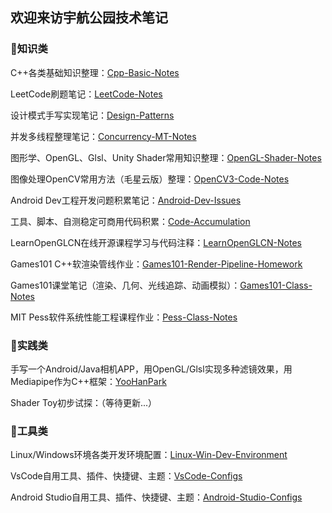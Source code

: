 ## 欢迎来访宇航公园技术笔记

### 🌱知识类

C++各类基础知识整理：[Cpp-Basic-Notes](https://github.com/AstroWYH/Cpp-Basic-Notes)

LeetCode刷题笔记：[LeetCode-Notes](https://github.com/AstroWYH/LeetCode-Notes)

设计模式手写实现笔记：[Design-Patterns](https://github.com/AstroWYH/Design-Patterns)

并发多线程整理笔记：[Concurrency-MT-Notes](https://github.com/AstroWYH/Concurrency-MT-Notes)

图形学、OpenGL、Glsl、Unity Shader常用知识整理：[OpenGL-Shader-Notes](https://github.com/AstroWYH/OpenGL-Shader-Notes)

图像处理OpenCV常用方法（毛星云版）整理：[OpenCV3-Code-Notes](https://github.com/AstroWYH/OpenCV3-Code-Notes)

Android Dev工程开发问题积累笔记：[Android-Dev-Issues](https://github.com/AstroWYH/Android-Dev-Issues)

工具、脚本、自测稳定可商用代码积累：[Code-Accumulation](https://github.com/AstroWYH/Code-Accumulation)

LearnOpenGLCN在线开源课程学习与代码注释：[LearnOpenGLCN-Notes](https://github.com/AstroWYH/LearnOpenGLCN-Notes)

Games101 C++软渲染管线作业：[Games101-Render-Pipeline-Homework](https://github.com/AstroWYH/Games101-Render-Pipeline-Homework)

Games101课堂笔记（渲染、几何、光线追踪、动画模拟）：[Games101-Class-Notes](https://github.com/AstroWYH/Games101-Class-Notes)

MIT Pess软件系统性能工程课程作业：[Pess-Class-Notes](https://github.com/AstroWYH/Pess-Class-Notes)

### 🤔实践类

手写一个Android/Java相机APP，用OpenGL/Glsl实现多种滤镜效果，用Mediapipe作为C++框架：[YooHanPark](https://github.com/AstroWYH/YooHanPark)

Shader Toy初步试探：（等待更新...）

### 🔭工具类

Linux/Windows环境各类开发环境配置：[Linux-Win-Dev-Environment](https://github.com/AstroWYH/Linux-Win-Dev-Environment)

VsCode自用工具、插件、快捷键、主题：[VsCode-Configs](https://github.com/AstroWYH/VsCode-Configs)

Android Studio自用工具、插件、快捷键、主题：[Android-Studio-Configs](https://github.com/AstroWYH/Android-Studio-Configs)



<!--
**AstroWYH/AstroWYH** is a ✨ _special_ ✨ repository because its `README.md` (this file) appears on your GitHub profile.

Here are some ideas to get you started:

- 🔭 I’m currently working on ...
- 🌱 I’m currently learning ...
- 👯 I’m looking to collaborate on ...
- 🤔 I’m looking for help with ...
- 💬 Ask me about ...
- 📫 How to reach me: ...
- 😄 Pronouns: ...
- ⚡ Fun fact: ...👋
-->

